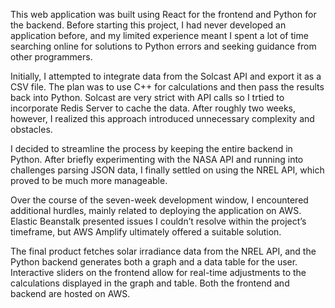 This web application was built using React for the frontend and Python for the backend. Before starting this project, I had never developed an application before, and my limited experience meant I spent a lot of time searching online for solutions to Python errors and seeking guidance from other programmers.

Initially, I attempted to integrate data from the Solcast API and export it as a CSV file. The plan was to use C++ for calculations and then pass the results back into Python. Solcast are very strict with API calls so I trtied to incorporate Redis Server to cache the data. After roughly two weeks, however, I realized this approach introduced unnecessary complexity and obstacles.

I decided to streamline the process by keeping the entire backend in Python. After briefly experimenting with the NASA API and running into challenges parsing JSON data, I finally settled on using the NREL API, which proved to be much more manageable.

Over the course of the seven-week development window, I encountered additional hurdles, mainly related to deploying the application on AWS. Elastic Beanstalk presented issues I couldn’t resolve within the project’s timeframe, but AWS Amplify ultimately offered a suitable solution.

The final product fetches solar irradiance data from the NREL API, and the Python backend generates both a graph and a data table for the user. Interactive sliders on the frontend allow for real-time adjustments to the calculations displayed in the graph and table. Both the frontend and backend are hosted on AWS.
